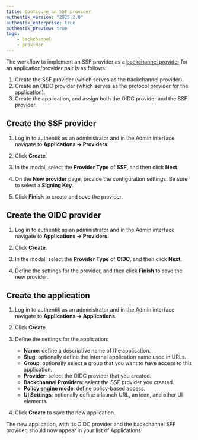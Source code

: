 ```yaml
---
title: Configure an SSF provider
authentik_version: "2025.2.0"
authentik_enterprise: true
authentik_preview: true
tags:
    - backchannel
    - provider
---
```


The workflow to implement an SSF provider as a [backchannel provider](../../applications/manage_apps#backchannel-providers) for an application/provider pair is as follows:

1. Create the SSF provider (which serves as the backchannel provider).
2. Create an OIDC provider (which serves as the protocol provider for the application).
3. Create the application, and assign both the OIDC provider and the SSF provider.

## Create the SSF provider

1. Log in to authentik as an administrator and in the Admin interface navigate to **Applications -> Providers**.

2. Click **Create**.

3. In the modal, select the **Provider Type** of **SSF**, and then click **Next**.

4. On the **New provider** page, provide the configuration settings. Be sure to select a **Signing Key**.

5. Click **Finish** to create and save the provider.

## Create the OIDC provider

1. Log in to authentik as an administrator and in the Admin interface navigate to **Applications -> Providers**.

2. Click **Create**.

3. In the modal, select the **Provider Type** of **OIDC**, and then click **Next**.

4. Define the settings for the provider, and then click **Finish** to save the new provider.

## Create the application

1. Log in to authentik as an administrator and in the Admin interface navigate to **Applications -> Applications**.

2. Click **Create**.

3. Define the settings for the application:
    - **Name**: define a descriptive name of the application.
    - **Slug**: optionally define the internal application name used in URLs.
    - **Group**: optionally select a group that you want to have access to this application.
    - **Provider**: select the OIDC provider that you created.
    - **Backchannel Providers**: select the SSF provider you created.
    - **Policy engine mode**: define policy-based access.
    - **UI Settings**: optionally define a launch URL, an icon, and other UI elements.

4. Click **Create** to save the new application.

The new application, with its OIDC provider and the backchannel SFF provider, should now appear in your list of Applications.
